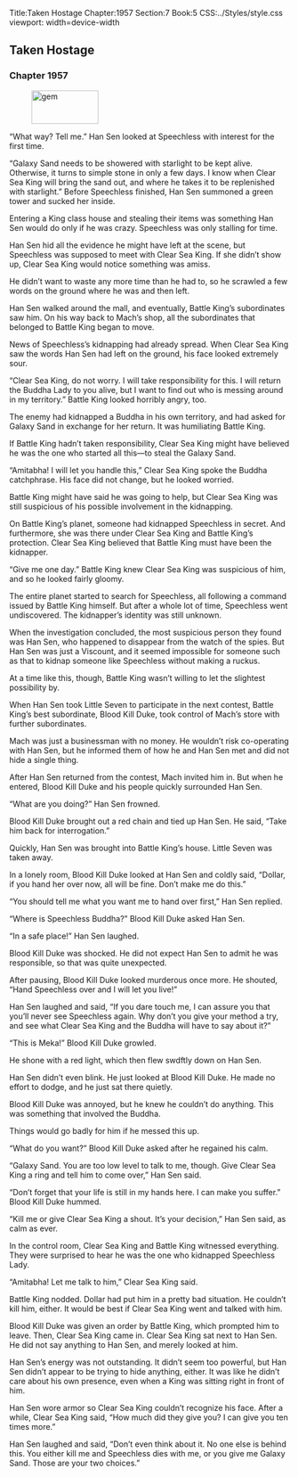 Title:Taken Hostage 
Chapter:1957 
Section:7 
Book:5 
CSS:../Styles/style.css 
viewport: width=device-width
  
## Taken Hostage
### Chapter 1957 
<figure>
	<img src="../Images/gem.gif" alt="gem" id="gem" width="120" height="60" />
</figure>
  

  
  “What way? Tell me.” Han Sen looked at Speechless with interest for the first time.

“Galaxy Sand needs to be showered with starlight to be kept alive. Otherwise, it turns to simple stone in only a few days. I know when Clear Sea King will bring the sand out, and where he takes it to be replenished with starlight.” Before Speechless finished, Han Sen summoned a green tower and sucked her inside.

Entering a King class house and stealing their items was something Han Sen would do only if he was crazy. Speechless was only stalling for time.

Han Sen hid all the evidence he might have left at the scene, but Speechless was supposed to meet with Clear Sea King. If she didn’t show up, Clear Sea King would notice something was amiss.

He didn’t want to waste any more time than he had to, so he scrawled a few words on the ground where he was and then left.

Han Sen walked around the mall, and eventually, Battle King’s subordinates saw him. On his way back to Mach’s shop, all the subordinates that belonged to Battle King began to move.

News of Speechless’s kidnapping had already spread. When Clear Sea King saw the words Han Sen had left on the ground, his face looked extremely sour.

“Clear Sea King, do not worry. I will take responsibility for this. I will return the Buddha Lady to you alive, but I want to find out who is messing around in my territory.” Battle King looked horribly angry, too.

The enemy had kidnapped a Buddha in his own territory, and had asked for Galaxy Sand in exchange for her return. It was humiliating Battle King.

If Battle King hadn’t taken responsibility, Clear Sea King might have believed he was the one who started all this—to steal the Galaxy Sand.

“Amitabha! I will let you handle this,” Clear Sea King spoke the Buddha catchphrase. His face did not change, but he looked worried.

Battle King might have said he was going to help, but Clear Sea King was still suspicious of his possible involvement in the kidnapping.

On Battle King’s planet, someone had kidnapped Speechless in secret. And furthermore, she was there under Clear Sea King and Battle King’s protection. Clear Sea King believed that Battle King must have been the kidnapper.

“Give me one day.” Battle King knew Clear Sea King was suspicious of him, and so he looked fairly gloomy.

The entire planet started to search for Speechless, all following a command issued by Battle King himself. But after a whole lot of time, Speechless went undiscovered. The kidnapper’s identity was still unknown.

When the investigation concluded, the most suspicious person they found was Han Sen, who happened to disappear from the watch of the spies. But Han Sen was just a Viscount, and it seemed impossible for someone such as that to kidnap someone like Speechless without making a ruckus.

At a time like this, though, Battle King wasn’t willing to let the slightest possibility by.

When Han Sen took Little Seven to participate in the next contest, Battle King’s best subordinate, Blood Kill Duke, took control of Mach’s store with further subordinates.

Mach was just a businessman with no money. He wouldn’t risk co-operating with Han Sen, but he informed them of how he and Han Sen met and did not hide a single thing.

After Han Sen returned from the contest, Mach invited him in. But when he entered, Blood Kill Duke and his people quickly surrounded Han Sen.

“What are you doing?” Han Sen frowned.

Blood Kill Duke brought out a red chain and tied up Han Sen. He said, “Take him back for interrogation.”

Quickly, Han Sen was brought into Battle King’s house. Little Seven was taken away.

In a lonely room, Blood Kill Duke looked at Han Sen and coldly said, “Dollar, if you hand her over now, all will be fine. Don’t make me do this.”

“You should tell me what you want me to hand over first,” Han Sen replied.

“Where is Speechless Buddha?” Blood Kill Duke asked Han Sen.

“In a safe place!” Han Sen laughed.

Blood Kill Duke was shocked. He did not expect Han Sen to admit he was responsible, so that was quite unexpected.

After pausing, Blood Kill Duke looked murderous once more. He shouted, “Hand Speechless over and I will let you live!”

Han Sen laughed and said, “If you dare touch me, I can assure you that you’ll never see Speechless again. Why don’t you give your method a try, and see what Clear Sea King and the Buddha will have to say about it?”

“This is Meka!” Blood Kill Duke growled.

He shone with a red light, which then flew swdftly down on Han Sen.

Han Sen didn’t even blink. He just looked at Blood Kill Duke. He made no effort to dodge, and he just sat there quietly.

Blood Kill Duke was annoyed, but he knew he couldn’t do anything. This was something that involved the Buddha.

Things would go badly for him if he messed this up.

“What do you want?” Blood Kill Duke asked after he regained his calm.

“Galaxy Sand. You are too low level to talk to me, though. Give Clear Sea King a ring and tell him to come over,” Han Sen said.

“Don’t forget that your life is still in my hands here. I can make you suffer.” Blood Kill Duke hummed.

“Kill me or give Clear Sea King a shout. It’s your decision,” Han Sen said, as calm as ever.

In the control room, Clear Sea King and Battle King witnessed everything. They were surprised to hear he was the one who kidnapped Speechless Lady.

“Amitabha! Let me talk to him,” Clear Sea King said.

Battle King nodded. Dollar had put him in a pretty bad situation. He couldn’t kill him, either. It would be best if Clear Sea King went and talked with him.

Blood Kill Duke was given an order by Battle King, which prompted him to leave. Then, Clear Sea King came in. Clear Sea King sat next to Han Sen. He did not say anything to Han Sen, and merely looked at him.

Han Sen’s energy was not outstanding. It didn’t seem too powerful, but Han Sen didn’t appear to be trying to hide anything, either. It was like he didn’t care about his own presence, even when a King was sitting right in front of him.

Han Sen wore armor so Clear Sea King couldn’t recognize his face. After a while, Clear Sea King said, “How much did they give you? I can give you ten times more.”

Han Sen laughed and said, “Don’t even think about it. No one else is behind this. You either kill me and Speechless dies with me, or you give me Galaxy Sand. Those are your two choices.”
